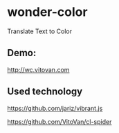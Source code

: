 # wonder-color
Translate Text to Color

## Demo:

http://wc.vitovan.com


## Used technology

https://github.com/jariz/vibrant.js

https://github.com/VitoVan/cl-spider

